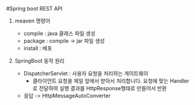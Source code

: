 #Spring boot REST API
1. meaven 명령어
   * compile : java 클래스 파일 생성
   * package : compile -> jar 파일 생성
   * install : 배포

2. SpringBoot 동작 원리
   * DispatcherServlet : 사용자 요청을 처리하는 게이트웨이
     * 클라이언트 요청을 제일 앞에서 받아서 처리합니다. 요청에 맞는 Handler로 전달하여 실행 결과를 HttpResponse형태로 만들어서 반환 
   * 응답 -> HttpMessageAutoConverter